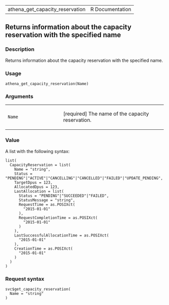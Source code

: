 <table style="width: 100%;">
<tbody>
<tr class="odd">
<td>athena_get_capacity_reservation</td>
<td style="text-align: right;">R Documentation</td>
</tr>
</tbody>
</table>

## Returns information about the capacity reservation with the specified name

### Description

Returns information about the capacity reservation with the specified
name.

### Usage

    athena_get_capacity_reservation(Name)

### Arguments

<table>
<colgroup>
<col style="width: 35%" />
<col style="width: 65%" />
</colgroup>
<tbody>
<tr class="odd">
<td><code id="athena_get_capacity_reservation_:_Name">Name</code></td>
<td><p>[required] The name of the capacity reservation.</p></td>
</tr>
</tbody>
</table>

### Value

A list with the following syntax:

    list(
      CapacityReservation = list(
        Name = "string",
        Status = "PENDING"|"ACTIVE"|"CANCELLING"|"CANCELLED"|"FAILED"|"UPDATE_PENDING",
        TargetDpus = 123,
        AllocatedDpus = 123,
        LastAllocation = list(
          Status = "PENDING"|"SUCCEEDED"|"FAILED",
          StatusMessage = "string",
          RequestTime = as.POSIXct(
            "2015-01-01"
          ),
          RequestCompletionTime = as.POSIXct(
            "2015-01-01"
          )
        ),
        LastSuccessfulAllocationTime = as.POSIXct(
          "2015-01-01"
        ),
        CreationTime = as.POSIXct(
          "2015-01-01"
        )
      )
    )

### Request syntax

    svc$get_capacity_reservation(
      Name = "string"
    )
